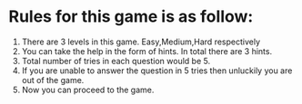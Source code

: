 # Rules for this game is as follow:
 1. There are 3 levels in this game. Easy,Medium,Hard respectively
 2. You can take the help in the form of hints. In total there are 3 hints.
 3. Total number of tries in each question would be 5.
 4. If you are unable to answer the question in 5 tries then unluckily you are out of the game.
 5. Now you can proceed to the game.
